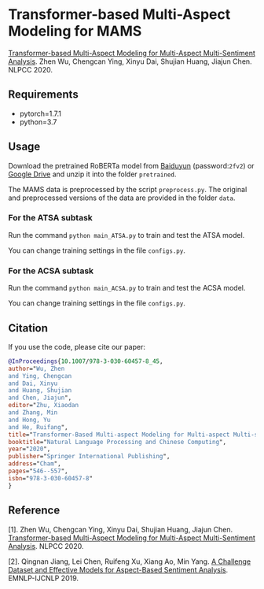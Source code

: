 # Transformer-based Multi-Aspect Modeling for MAMS
[Transformer-based Multi-Aspect Modeling for Multi-Aspect Multi-Sentiment Analysis](https://arxiv.org/abs/2011.00476). Zhen Wu, Chengcan Ying, Xinyu Dai, Shujian Huang, Jiajun Chen. NLPCC 2020.

## Requirements
* pytorch=1.7.1
* python=3.7

## Usage
Download the pretrained RoBERTa model from [Baiduyun](https://pan.baidu.com/s/1i-5qCJ57Cx46NysQdiXUWA) (password:`2fv2`) or [Google Drive](https://drive.google.com/file/d/14wKfu-UlHR-JyPG85bOOgaRu91Oi2mNG/view?usp=sharing) and unzip it into the folder `pretrained`.

The MAMS data is preprocessed by the script `preprocess.py`. The original and preprocessed versions of the data are provided in the folder `data`. 

### For the ATSA subtask
Run the command `python main_ATSA.py` to train and test the ATSA model.

You can change training settings in the file `configs.py`.

### For the ACSA subtask
Run the command `python main_ACSA.py` to train and test the ACSA model.

You can change training settings in the file `configs.py`.

## Citation
If you use the code, please cite our paper:

```bibtex
@InProceedings{10.1007/978-3-030-60457-8_45,
author="Wu, Zhen
and Ying, Chengcan
and Dai, Xinyu
and Huang, Shujian
and Chen, Jiajun",
editor="Zhu, Xiaodan
and Zhang, Min
and Hong, Yu
and He, Ruifang",
title="Transformer-Based Multi-aspect Modeling for Multi-aspect Multi-sentiment Analysis",
booktitle="Natural Language Processing and Chinese Computing",
year="2020",
publisher="Springer International Publishing",
address="Cham",
pages="546--557",
isbn="978-3-030-60457-8"
}
```

## Reference
[1]. Zhen Wu, Chengcan Ying, Xinyu Dai, Shujian Huang, Jiajun Chen. [Transformer-based Multi-Aspect Modeling for Multi-Aspect Multi-Sentiment Analysis](https://arxiv.org/abs/2011.00476). NLPCC 2020.

[2]. Qingnan Jiang, Lei Chen, Ruifeng Xu, Xiang Ao, Min Yang. [A Challenge Dataset and Effective Models for Aspect-Based Sentiment Analysis](https://www.aclweb.org/anthology/D19-1654.pdf). EMNLP-IJCNLP 2019.
